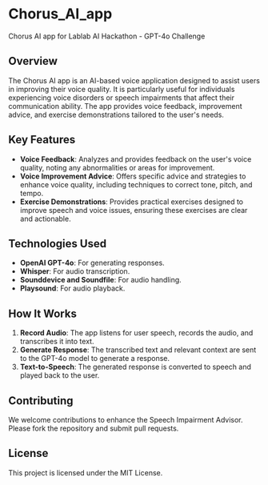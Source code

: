 # Chorus_AI_app
Chorus AI app for Lablab AI Hackathon - GPT-4o Challenge 

## Overview

The Chorus AI app is an AI-based voice application designed to assist users in improving their voice quality. It is particularly useful for individuals experiencing voice disorders or speech impairments that affect their communication ability. The app provides voice feedback, improvement advice, and exercise demonstrations tailored to the user's needs.

## Key Features

- **Voice Feedback**: Analyzes and provides feedback on the user's voice quality, noting any abnormalities or areas for improvement.
- **Voice Improvement Advice**: Offers specific advice and strategies to enhance voice quality, including techniques to correct tone, pitch, and tempo.
- **Exercise Demonstrations**: Provides practical exercises designed to improve speech and voice issues, ensuring these exercises are clear and actionable.

## Technologies Used

- **OpenAI GPT-4o**: For generating responses.
- **Whisper**: For audio transcription.
- **Sounddevice and Soundfile**: For audio handling.
- **Playsound**: For audio playback.

## How It Works

1. **Record Audio**: The app listens for user speech, records the audio, and transcribes it into text.
2. **Generate Response**: The transcribed text and relevant context are sent to the GPT-4o model to generate a response.
3. **Text-to-Speech**: The generated response is converted to speech and played back to the user.

## Contributing

We welcome contributions to enhance the Speech Impairment Advisor. Please fork the repository and submit pull requests.

## License

This project is licensed under the MIT License.